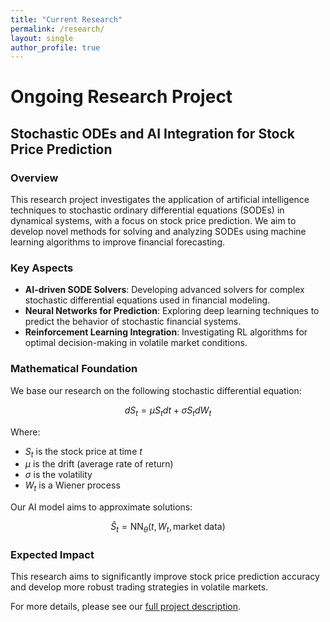 ```yaml
---
title: "Current Research"
permalink: /research/
layout: single
author_profile: true
---
```


# Ongoing Research Project

## Stochastic ODEs and AI Integration for Stock Price Prediction

### Overview

This research project investigates the application of artificial intelligence techniques to stochastic ordinary differential equations (SODEs) in dynamical systems, with a focus on stock price prediction. We aim to develop novel methods for solving and analyzing SODEs using machine learning algorithms to improve financial forecasting.

### Key Aspects

- **AI-driven SODE Solvers**: Developing advanced solvers for complex stochastic differential equations used in financial modeling.
- **Neural Networks for Prediction**: Exploring deep learning techniques to predict the behavior of stochastic financial systems.
- **Reinforcement Learning Integration**: Investigating RL algorithms for optimal decision-making in volatile market conditions.

### Mathematical Foundation

We base our research on the following stochastic differential equation:

$$ dS_t = \mu S_t dt + \sigma S_t dW_t $$

Where:
- $S_t$ is the stock price at time $t$
- $\mu$ is the drift (average rate of return)
- $\sigma$ is the volatility
- $W_t$ is a Wiener process

Our AI model aims to approximate solutions:

$$ \hat{S}_t = \text{NN}_\theta(t, W_t, \text{market data}) $$

### Expected Impact

This research aims to significantly improve stock price prediction accuracy and develop more robust trading strategies in volatile markets.

For more details, please see our [full project description](/projects/ongoing-research-project/).